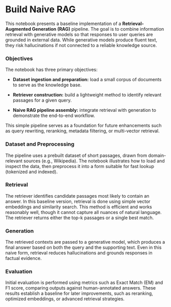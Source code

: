 # Build Naive RAG

This notebook presents a baseline implementation of a **Retrieval-Augmented Generation (RAG)** pipeline. The goal is to combine information retrieval with generative models so that responses to user queries are grounded in external data. While generative models produce fluent text, they risk hallucinations if not connected to a reliable knowledge source.

### Objectives

The notebook has three primary objectives:

- **Dataset ingestion and preparation:** load a small corpus of documents to serve as the knowledge base.

- **Retriever construction:** build a lightweight method to identify relevant passages for a given query.

- **Naive RAG pipeline assembly:** integrate retrieval with generation to demonstrate the end-to-end workflow.

This simple pipeline serves as a foundation for future enhancements such as query rewriting, reranking, metadata filtering, or multi-vector retrieval.

### Dataset and Preprocessing

The pipeline uses a prebuilt dataset of short passages, drawn from domain-relevant sources (e.g., Wikipedia). The notebook illustrates how to load and inspect the data, then preprocess it into a form suitable for fast lookup (tokenized and indexed).

### Retrieval

The retriever identifies candidate passages most likely to contain an answer. In this baseline version, retrieval is done using simple vector embeddings and similarity search. This method is efficient and works reasonably well, though it cannot capture all nuances of natural language. The retriever returns either the top-k passages or a single best match.

### Generation

The retrieved contexts are passed to a generative model, which produces a final answer based on both the query and the supporting text. Even in this naive form, retrieval reduces hallucinations and grounds responses in factual evidence.

### Evaluation

Initial evaluation is performed using metrics such as Exact Match (EM) and F1 score, comparing outputs against human-annotated answers. These results establish a baseline for later improvements, such as reranking, optimized embeddings, or advanced retrieval strategies.

